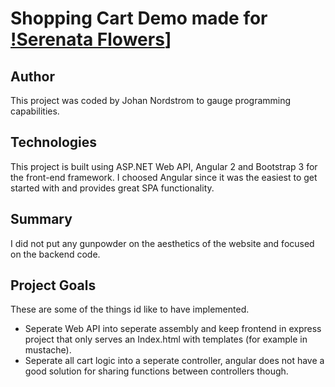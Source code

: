# Shopping Cart Demo made for [!Serenata Flowers](http://images.serenataassets.com/image/upload/v1/serenatalogo-site.png)]

## Author
This project was coded by Johan Nordstrom to gauge programming capabilities. 

## Technologies 
This project is built using ASP.NET Web API, Angular 2 and Bootstrap 3
    for the front-end framework. I choosed Angular since it was the easiest to 
get started with and provides great SPA functionality. 

## Summary
I did not put any gunpowder on the aesthetics of the website and focused on the backend code.

## Project Goals
These are some of the things id like to have implemented. 
* Seperate Web API into seperate assembly and keep frontend in express project
that only serves an Index.html with templates (for example in mustache).
* Seperate all cart logic into a seperate controller, angular does not have a good solution for sharing functions between 
controllers though. 
